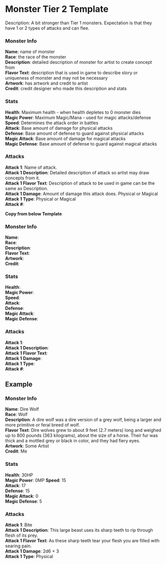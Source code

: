 # Monster Tier 2 Template  

Description: A bit stronger than Tier 1 monsters. Expectation is that they have 1 or 2 types of attacks and can flee.  

### Monster Info  
**Name**: name of monster  
**Race**: the race of the monster  
**Description**: detailed description of monster for artist to create concept from  
**Flavor Text**: description that is used in game to describe story or uniqueness of monster and may not be necessary  
**Artwork**: has artwork and credit to artist  
**Credit**: credit designer who made this description and stats  

### Stats
**Health**: Maximum health - when health depletes to 0 monster dies  
**Magic Power**: Maximum Magic/Mana - used for magic attacks/defense  
**Speed**: Determines the attack order in battles  
**Attack**: Base amount of damage for physical attacks  
**Defense**: Base amount of defense to guard against physical attacks  
**Magic Attack**: Base amount of damage for magical attacks  
**Magic Defense**: Base amount of defense to guard against magical attacks  

### Attacks
**Attack 1**: Name of attack.  
**Attack 1 Description**: Detailed description of attack so artist may draw concepts from it.  
**Attack 1 Flavor Text**: Description of attack to be used in game can be the same as Description.  
**Attack 1 Damage**: Amount of damage this attack does.  Physical or Magical  
**Attack 1 Type**: Physical or Magical  
**Attack #**:  

__Copy from below Template__  

### Monster Info 
**Name**:  
**Race**:  
**Description**:  
**Flavor Text**:  
**Artwork**:  
**Credit**:  

### Stats
**Health**:  
**Magic Power**:  
**Speed**:  
**Attack**:  
**Defense**:  
**Magic Attack**:  
**Magic Defense**:  

### Attacks
**Attack 1**:  
**Attack 1 Description**:  
**Attack 1 Flavor Text**:  
**Attack 1 Damage**:  
**Attack 1 Type**:  
**Attack #**:  

## Example
### Monster Info 
**Name**:  Dire Wolf  
**Race**: Wolf  
**Description**: A dire wolf was a dire version of a grey wolf, being a larger and more primitive or feral breed of wolf.  
**Flavor Text**: Dire wolves grew to about 9 feet (2.7 meters) long and weighed up to 800 pounds (363 kilograms), about the size of a horse. Their fur was thick and a mottled grey or black in color, and they had fiery eyes.  
**Artwork**: Some Artist  
**Credit**: Me  

### Stats
**Health**: 30HP  
**Magic Power**: 0MP
**Speed**: 15  
**Attack**: 17  
**Defense**: 15  
**Magic Attack**: 0  
**Magic Defense**: 5  

### Attacks
**Attack 1**: Bite  
**Attack 1 Description**: This large beast uses its sharp teeth to rip through flesh of its prey.  
**Attack 1 Flavor Text**: As these sharp teeth tear your flesh you are filled with searing pain.  
**Attack 1 Damage**: 2d6 + 3  
**Attack 1 Type**: Physical  


